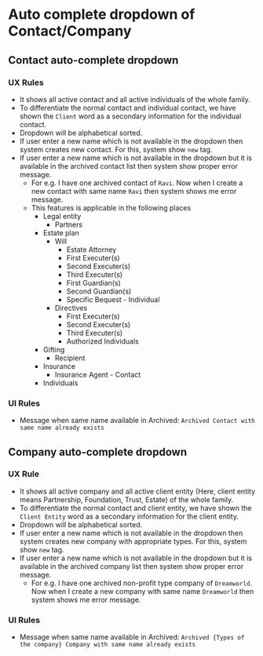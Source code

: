 # Auto complete dropdown of Contact/Company

## Contact auto-complete dropdown

### UX Rules

- It shows all active contact and all active individuals of the whole family.
- To differentiate the normal contact and individual contact, we have shown the `Client` word as a secondary information for the individual contact.
- Dropdown will be alphabetical sorted.
- If user enter a new name which is not available in the dropdown then system creates new contact. For this, system show `new` tag.
- If user enter a new name which is not available in the dropdown but it is available in the archived contact list then system show proper error message.
  - For e.g. I have one archived contact of `Ravi`. Now when I create a new contact with same name `Ravi` then system shows me error message.
  - This features is applicable in the following places
    - Legal entity
      - Partners
    - Estate plan
      - Will
        - Estate Attorney
        - First Executer(s)
        - Second Executer(s)
        - Third Executer(s)
        - First Guardian(s)
        - Second Guardian(s)
        - Specific Bequest - Individual
      - Directives
        - First Executer(s)
        - Second Executer(s)
        - Third Executer(s)
        - Authorized Individuals
    - Gifting
      - Recipient
    - Insurance
      - Insurance Agent - Contact
    - Individuals

### UI Rules

- Message when same name available in Archived: `Archived Contact with same name already exists`



## Company auto-complete dropdown

### UX Rule

- It shows all active company and all active client entity (Here, client entity means Partnership, Foundation, Trust, Estate) of the whole family.
- To differentiate the normal contact and client entity, we have shown the `Client Entity` word as a secondary information for the client entity.
- Dropdown will be alphabetical sorted.
- If user enter a new name which is not available in the dropdown then system creates new company with appropriate types. For this, system show `new` tag.
- If user enter a new name which is not available in the dropdown but it is available in the archived company list then system show proper error message.
  - For e.g. I have one archived non-profit type company of `Dreamworld`. Now when I create a new company with same name `Dreamworld` then system shows me error message.

### UI Rules

- Message when same name available in Archived: `Archived {Types of the company} Company with same name already exists`